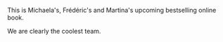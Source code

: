 This is Michaela's, Frédéric's and Martina's upcoming bestselling online book.

We are clearly the coolest team.